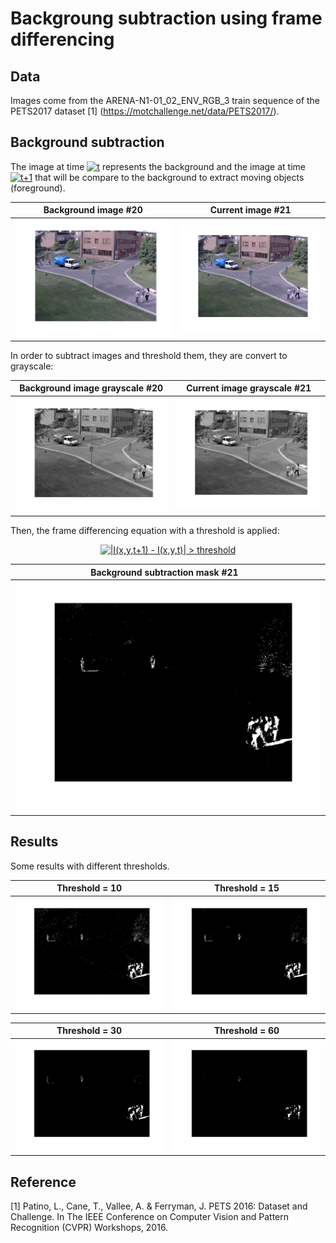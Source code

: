 # Backgroung subtraction using frame differencing

## Data
Images come from the ARENA-N1-01_02_ENV_RGB_3 train sequence of the PETS2017 dataset [1] (https://motchallenge.net/data/PETS2017/).

## Background subtraction
The image at time <a href="https://www.codecogs.com/eqnedit.php?latex=t" target="_blank"><img src="https://latex.codecogs.com/gif.latex?t" title="t" /></a> represents the background and the image at time <a href="https://www.codecogs.com/eqnedit.php?latex=t&plus;1" target="_blank"><img src="https://latex.codecogs.com/gif.latex?t&plus;1" title="t+1" /></a> that will be compare to the background to extract moving objects (foreground).

Background image #20                    |  Current image #21
:--------------------------------------:|:-------------------------------------:
![background image](images/bg_rgb.png)  |  ![current image](images/img_rgb.png)

In order to subtract images and threshold them, they are convert to grayscale:

Background image grayscale #20               |  Current image grayscale #21
:-------------------------------------------:|:------------------------------------------:
![background image](images/bg_grayscale.png) | ![current image](images/img_grayscale.png)

Then, the frame differencing equation with a threshold is applied:

<p style="text-align: center;"><a href="https://www.codecogs.com/eqnedit.php?latex=|I(x,y,t&plus;1)&space;-&space;I(x,y,t)|&space;>&space;threshold" target="_blank"><img src="https://latex.codecogs.com/gif.latex?|I(x,y,t&plus;1)&space;-&space;I(x,y,t)|&space;>&space;threshold" title="|I(x,y,t+1) - I(x,y,t)| > threshold" /></a></p>

Background subtraction mask #21                              |
:-----------------------------------------------------------:|
![background subtraction](images/background_subtraction.png) |

## Results
Some results with different thresholds.


Threshold = 10                                  |  Threshold = 15
:----------------------------------------------:|:------------------------------------------:
![background image](images/bg_threshold_10.png) | ![current image](images/bg_threshold_15.png)

Threshold = 30                                  |  Threshold = 60
:----------------------------------------------:|:------------------------------------------:
![background image](images/bg_threshold_30.png) | ![current image](images/bg_threshold_60.png)

## Reference
[1] Patino, L., Cane, T., Vallee, A. & Ferryman, J. PETS 2016: Dataset and Challenge. In The IEEE Conference on Computer Vision and Pattern Recognition (CVPR) Workshops, 2016.
